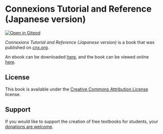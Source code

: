 # Connexions Tutorial and Reference (Japanese version)

[![Open in Gitpod](https://gitpod.io/button/open-in-gitpod.svg)](https://gitpod.io/from-referrer/)

_Connexions Tutorial and Reference (Japanese version)_ is a book that was published on [cnx.org](https://cnx.org/).

An ebook can be downloaded [here](https://github.com/cnx-user-books/cnxbook-connexions-tutorial-and-reference-japanese-version/releases/latest), and the book can be viewed online [here](https://github.com/cnx-user-books/cnxbook-connexions-tutorial-and-reference-japanese-version/releases/latest).

## License
This book is available under the [Creative Commons Attribution License](./LICENSE) license.

## Support
If you would like to support the creation of free textbooks for students, your [donations are welcome](https://riceconnect.rice.edu/donation/support-openstax-banner).
